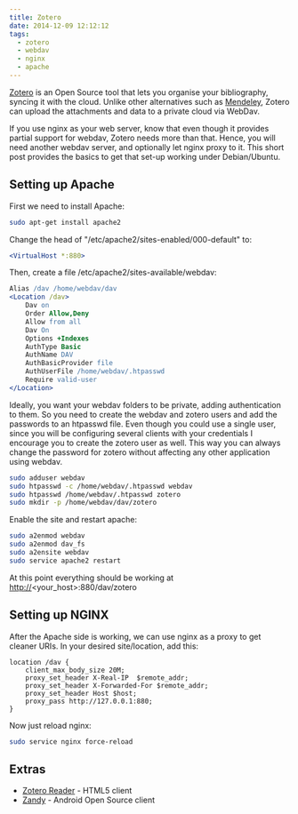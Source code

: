 ```yaml
---
title: Zotero
date: 2014-12-09 12:12:12
tags:
  - zotero
  - webdav
  - nginx
  - apache
---
```


[Zotero](https://www.zotero.org/) is an Open Source tool that lets you
organise your bibliography, syncing it with the cloud. Unlike other
alternatives such as [Mendeley](http://www.mendeley.com), Zotero can
upload the attachments and data to a private cloud via WebDav.

If you use nginx as your web server, know that even though it provides
partial support for webdav, Zotero needs more than that. Hence, you will
need another webdav server, and optionally let nginx proxy to it. This
short post provides the basics to get that set-up working under
Debian/Ubuntu.

Setting up Apache
-----------------

First we need to install Apache:

```bash
sudo apt-get install apache2
```

Change the head of "/etc/apache2/sites-enabled/000-default" to:

```apache
<VirtualHost *:880>
```

Then, create a file /etc/apache2/sites-available/webdav:

```apache
Alias /dav /home/webdav/dav
<Location /dav>
    Dav on
    Order Allow,Deny
    Allow from all
    Dav On
    Options +Indexes
    AuthType Basic
    AuthName DAV
    AuthBasicProvider file
    AuthUserFile /home/webdav/.htpasswd
    Require valid-user
</Location>
```

Ideally, you want your webdav folders to be private, adding
authentication to them. So you need to create the webdav and zotero
users and add the passwords to an htpasswd file. Even though you could
use a single user, since you will be configuring several clients with
your credentials I encourage you to create the zotero user as well. This
way you can always change the password for zotero without affecting any
other application using webdav.

```bash
sudo adduser webdav
sudo htpasswd -c /home/webdav/.htpasswd webdav
sudo htpasswd /home/webdav/.htpasswd zotero
sudo mkdir -p /home/webdav/dav/zotero
```

Enable the site and restart apache:

```bash
sudo a2enmod webdav
sudo a2enmod dav_fs
sudo a2ensite webdav
sudo service apache2 restart
```

At this point everything should be working at
<http://><your_host>:880/dav/zotero

Setting up NGINX
----------------

After the Apache side is working, we can use nginx as a proxy to get
cleaner URIs. In your desired site/location, add this:

```nginx
location /dav {
    client_max_body_size 20M;
    proxy_set_header X-Real-IP  $remote_addr;
    proxy_set_header X-Forwarded-For $remote_addr;
    proxy_set_header Host $host;
    proxy_pass http://127.0.0.1:880;
}
```

Now just reload nginx:

```bash
sudo service nginx force-reload
```

Extras
------

-   [Zotero Reader](http://zoteroreader.com/) - HTML5 client
-   [Zandy](https://github.com/ajlyon/zandy) - Android Open Source
    client
